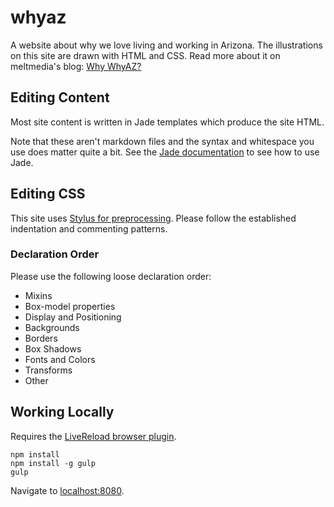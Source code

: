 # whyaz

A website about why we love living and working in Arizona. The illustrations on this site are drawn with HTML and CSS. Read more about it on meltmedia's blog: [Why WhyAZ?](http://blog.meltmedia.com/2013/08/why-whyaz/)

## Editing Content

Most site content is written in Jade templates which produce the site HTML.

Note that these aren't markdown files and the syntax and whitespace you use does matter quite a bit. See the [Jade documentation](http://jade-lang.com) to see how to use Jade.

## Editing CSS

This site uses [Stylus for preprocessing](http://learnboost.github.io/stylus/). Please follow the established indentation and commenting patterns.

### Declaration Order

Please use the following loose declaration order:

* Mixins
* Box-model properties
* Display and Positioning
* Backgrounds
* Borders
* Box Shadows
* Fonts and Colors
* Transforms
* Other

## Working Locally

Requires the [LiveReload browser plugin](https://chrome.google.com/webstore/detail/livereload/jnihajbhpnppcggbcgedagnkighmdlei).

```
npm install
npm install -g gulp
gulp
```

Navigate to [localhost:8080](http://localhost:8080).
